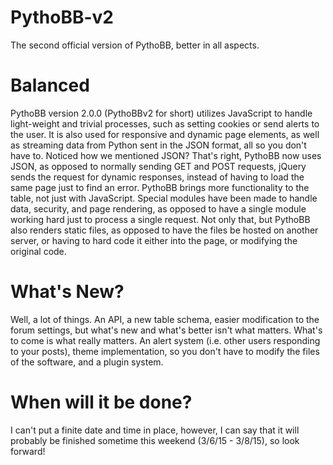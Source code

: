 # PythoBB-v2
The second official version of PythoBB, better in all aspects.
# Balanced
PythoBB version 2.0.0 (PythoBBv2 for short) utilizes JavaScript to handle light-weight and trivial processes, such as setting cookies or send alerts to the user. It is also used for responsive and dynamic page elements, as well as streaming data from Python sent in the JSON format, all so you don't have to. Noticed how we mentioned JSON? That's right, PythoBB now uses JSON, as opposed to normally sending GET and POST requests, jQuery sends the request for dynamic responses, instead of having to load the same page just to find an error. PythoBB brings more functionality to the table, not just with JavaScript. Special modules have been made to handle data, security, and page rendering, as opposed to have a single module working hard just to process a single request. Not only that, but PythoBB also renders static files, as opposed to have the files be hosted on another server, or having to hard code it either into the page, or modifying the original code.
# What's New?
Well, a lot of things. An API, a new table schema, easier modification to the forum settings, but what's new and what's better isn't what matters. What's to come is what really matters. An alert system (i.e. other users responding to your posts), theme implementation, so you don't have to modify the files of the software, and a plugin system.
# When will it be done?
I can't put a finite date and time in place, however, I can say that it will probably be finished sometime this weekend (3/6/15 - 3/8/15), so look forward!
